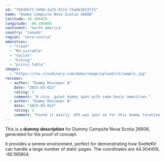 ```yaml
---
id: "fb8365f2-549d-4a22-9113-73a6b1623f31"
name: "Dummy Campsite Nova Scotia 26608"
latitude: 44.304459
longitude: -60.195804
continent: "north-america"
country: "canada"
region: "nova-scotia"
amenities:
  - "trash"
  - "RV-suitable"
  - "toilet"
  - "hiking"
  - "picnic-table"
images:
  - "https://res.cloudinary.com/demo/image/upload/v1/sample.jpg"
reviews:
  - author: "Dummy Reviewer A"
    date: "2025-03-023"
    rating: 3
    comment: "A nice, quiet dummy spot with some basic amenities."
  - author: "Dummy Reviewer B"
    date: "2025-03-014"
    rating: 3
    comment: "Found it easily. GPS was spot on for this dummy location."
---
```


This is a **dummy description** for Dummy Campsite Nova Scotia 26608, generated for the proof of concept.

It provides a serene environment, perfect for demonstrating how SvelteKit can handle a large number of static pages. The coordinates are 44.304459, -60.195804.
